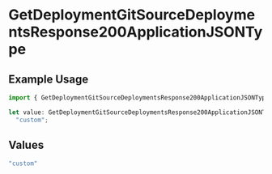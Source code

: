 # GetDeploymentGitSourceDeploymentsResponse200ApplicationJSONType

## Example Usage

```typescript
import { GetDeploymentGitSourceDeploymentsResponse200ApplicationJSONType } from "@vercel/sdk/models/operations/getdeployment.js";

let value: GetDeploymentGitSourceDeploymentsResponse200ApplicationJSONType =
  "custom";
```

## Values

```typescript
"custom"
```